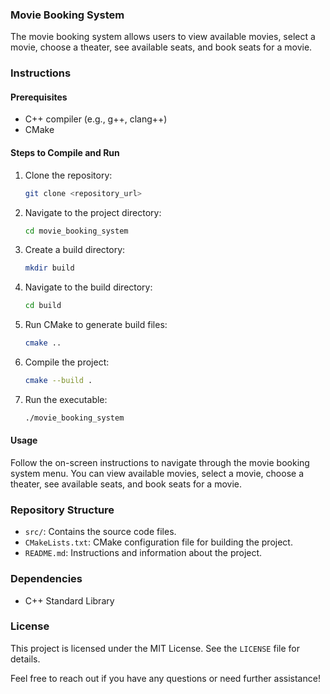 ### Movie Booking System

The movie booking system allows users to view available movies, select a movie, choose a theater, see available seats, and book seats for a movie.

### Instructions

#### Prerequisites
- C++ compiler (e.g., g++, clang++)
- CMake

#### Steps to Compile and Run

1. Clone the repository:

   ```bash
   git clone <repository_url>
   ```

2. Navigate to the project directory:

   ```bash
   cd movie_booking_system
   ```

3. Create a build directory:

   ```bash
   mkdir build
   ```

4. Navigate to the build directory:

   ```bash
   cd build
   ```

5. Run CMake to generate build files:

   ```bash
   cmake ..
   ```

6. Compile the project:

   ```bash
   cmake --build .
   ```

7. Run the executable:

   ```bash
   ./movie_booking_system
   ```

#### Usage

Follow the on-screen instructions to navigate through the movie booking system menu. You can view available movies, select a movie, choose a theater, see available seats, and book seats for a movie.

### Repository Structure

- `src/`: Contains the source code files.
- `CMakeLists.txt`: CMake configuration file for building the project.
- `README.md`: Instructions and information about the project.

### Dependencies

- C++ Standard Library

### License

This project is licensed under the MIT License. See the `LICENSE` file for details.

Feel free to reach out if you have any questions or need further assistance!
